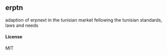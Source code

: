 ## erptn

adaption of erpnext in the tunisian market fellowing the tunisian standards, laws and needs

#### License

MIT